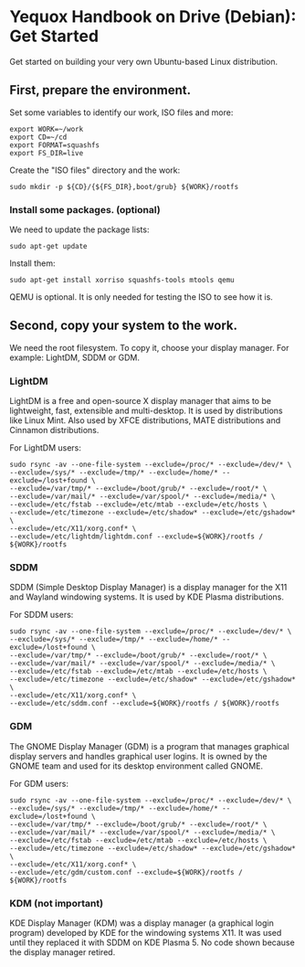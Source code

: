 # Yequox Handbook on Drive (Debian): Get Started
Get started on building your very own Ubuntu-based Linux distribution.
## First, prepare the environment.
Set some variables to identify our work, ISO files and more:
```
export WORK=~/work
export CD=~/cd
export FORMAT=squashfs
export FS_DIR=live
```
Create the "ISO files" directory and the work:
```
sudo mkdir -p ${CD}/{${FS_DIR},boot/grub} ${WORK}/rootfs
```
### Install some packages. (optional)
We need to update the package lists:
```
sudo apt-get update
```
Install them:
```
sudo apt-get install xorriso squashfs-tools mtools qemu
```
QEMU is optional. It is only needed for testing the ISO to see how it is.
## Second, copy your system to the work.
We need the root filesystem. To copy it, choose your display manager. For example: LightDM, SDDM or GDM.
### LightDM
LightDM is a free and open-source X display manager that aims to be lightweight, fast, extensible and multi-desktop. It is used by distributions like Linux Mint. Also used by XFCE distributions, MATE distributions and Cinnamon distributions.

For LightDM users:
```
sudo rsync -av --one-file-system --exclude=/proc/* --exclude=/dev/* \
--exclude=/sys/* --exclude=/tmp/* --exclude=/home/* --exclude=/lost+found \
--exclude=/var/tmp/* --exclude=/boot/grub/* --exclude=/root/* \
--exclude=/var/mail/* --exclude=/var/spool/* --exclude=/media/* \
--exclude=/etc/fstab --exclude=/etc/mtab --exclude=/etc/hosts \
--exclude=/etc/timezone --exclude=/etc/shadow* --exclude=/etc/gshadow* \
--exclude=/etc/X11/xorg.conf* \
--exclude=/etc/lightdm/lightdm.conf --exclude=${WORK}/rootfs / ${WORK}/rootfs
```
### SDDM
SDDM (Simple Desktop Display Manager) is a display manager for the X11 and Wayland windowing systems. It is used by KDE Plasma distributions.

For SDDM users:
```
sudo rsync -av --one-file-system --exclude=/proc/* --exclude=/dev/* \
--exclude=/sys/* --exclude=/tmp/* --exclude=/home/* --exclude=/lost+found \
--exclude=/var/tmp/* --exclude=/boot/grub/* --exclude=/root/* \
--exclude=/var/mail/* --exclude=/var/spool/* --exclude=/media/* \
--exclude=/etc/fstab --exclude=/etc/mtab --exclude=/etc/hosts \
--exclude=/etc/timezone --exclude=/etc/shadow* --exclude=/etc/gshadow* \
--exclude=/etc/X11/xorg.conf* \
--exclude=/etc/sddm.conf --exclude=${WORK}/rootfs / ${WORK}/rootfs
```
### GDM
The GNOME Display Manager (GDM) is a program that manages graphical display servers and handles graphical user logins. It is owned by the GNOME team and used for its desktop environment called GNOME.

For GDM users:
```
sudo rsync -av --one-file-system --exclude=/proc/* --exclude=/dev/* \
--exclude=/sys/* --exclude=/tmp/* --exclude=/home/* --exclude=/lost+found \
--exclude=/var/tmp/* --exclude=/boot/grub/* --exclude=/root/* \
--exclude=/var/mail/* --exclude=/var/spool/* --exclude=/media/* \
--exclude=/etc/fstab --exclude=/etc/mtab --exclude=/etc/hosts \
--exclude=/etc/timezone --exclude=/etc/shadow* --exclude=/etc/gshadow* \
--exclude=/etc/X11/xorg.conf* \
--exclude=/etc/gdm/custom.conf --exclude=${WORK}/rootfs / ${WORK}/rootfs
```
### KDM (not important)
KDE Display Manager (KDM) was a display manager (a graphical login program) developed by KDE for the windowing systems X11. It was used until they replaced it with SDDM on KDE Plasma 5. No code shown because the display manager retired.

